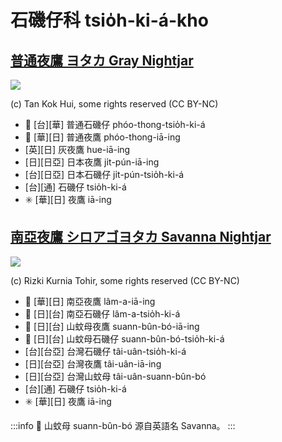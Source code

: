 # 石磯仔科 tsio̍h-ki-á-kho

## [普通夜鷹 ヨタカ Gray Nightjar](https://ebird.org/species/grynig1)

![](https://inaturalist-open-data.s3.amazonaws.com/photos/1995164/medium.jpg)

(c) Tan Kok Hui, some rights reserved (CC BY-NC)

- 🎯 [台][華] 普通石磯仔 phóo-thong-tsio̍h-ki-á
- 🎯 [華][日] 普通夜鷹 phóo-thong-iā-ing
- [英][日] 灰夜鷹 hue-iā-ing
- [日][日亞] 日本夜鷹 ji̍t-pún-iā-ing
- [台][日亞] 日本石磯仔 ji̍t-pún-tsio̍h-ki-á
- [台][通] 石磯仔 tsio̍h-ki-á
- ✳️ [華][日] 夜鷹 iā-ing

## [南亞夜鷹 シロアゴヨタカ Savanna Nightjar](https://ebird.org/species/savnig1)

![](https://inaturalist-open-data.s3.amazonaws.com/photos/54773042/medium.jpg)

(c) Rizki Kurnia Tohir, some rights reserved (CC BY-NC)

- 🎯 [華][日] 南亞夜鷹 lâm-a-iā-ing
- 🎯 [日][台] 南亞石磯仔 lâm-a-tsio̍h-ki-á
- 🎯 [日][台] 山蚊母夜鷹 suann-bûn-bó-iā-ing
- 🎯 [日][台] 山蚊母石磯仔 suann-bûn-bó-tsio̍h-ki-á
- [台][台亞] 台灣石磯仔 tâi-uân-tsio̍h-ki-á
- [日][台亞] 台灣夜鷹 tâi-uân-iā-ing
- [日][台亞] 台灣山蚊母 tâi-uân-suann-bûn-bó
- [台][通] 石磯仔 tsio̍h-ki-á
- ✳️ [華][日] 夜鷹 iā-ing

:::info
📍 山蚊母 suann-bûn-bó 源自英語名 Savanna。
:::